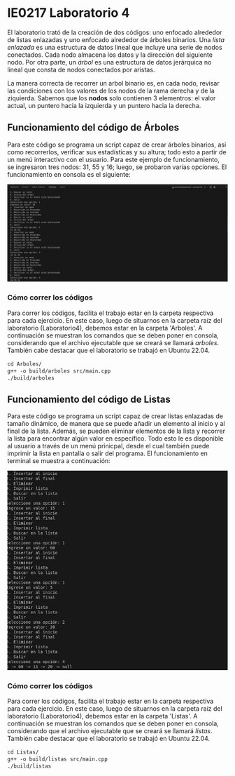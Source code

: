 # IE0217 Laboratorio 4

El laboratorio trató de la creación de dos códigos: uno enfocado alrededor de listas enlazadas y uno enfocado alrededor de árboles binarios. Una _lista enlazada_ es una estructura de datos lineal que incluye una serie de nodos conectados. Cada nodo almacena los datos y la dirección del siguiente nodo. Por otra parte, un _árbol_ es una estructura de datos jerárquica no lineal que consta de nodos conectados por aristas.

La manera correcta de recorrer un arbol binario es, en cada nodo, revisar las condiciones con los valores de los nodos de la rama derecha y de la ziquierda. Sabemos que los **nodos** solo contienen 3 elementros: el valor actual, un puntero hacia la izquierda y un puntero hacia la derecha. 

## Funcionamiento del código de Árboles

Para este código se programa un script capaz de crear árboles binarios, así como recorrerlos, verificar sus estadísticas y su altura; todo esto a partir de un menú interactivo con el usuario. Para este ejemplo de funcionamiento, se ingresaron tres nodos: 31, 55 y 16; luego, se probaron varias opciones. El funcionamiento en consola es el siguiente:

![Menú de árboles](FuncionamientoArboles.png)

### Cómo correr los códigos

Para correr los códigos, facilita el trabajo estar en la carpeta respectiva para cada ejercicio. En este caso, luego de situarnos en la carpeta raíz del laboratorio (Laboratorio4), debemos estar en la carpeta 'Arboles'. A continuación se muestran los comandos que se deben poner en consola, considerando que el archivo ejecutable que se creará se llamará _arboles_. También cabe destacar que el laboratorio se trabajó en Ubuntu 22.04.

```
cd Arboles/
g++ -o build/arboles src/main.cpp
./build/arboles
```


## Funcionamiento del código de Listas

Para este código se programa un script capaz de crear listas enlazadas de tamaño dinámico, de manera que se puede añadir un elemento al inicio y al final de la lista. Además, se pueden eliminar elementos de la lista y recorrer la lista para encontrar algún valor en específico. Todo esto le es disponible al usuario a través de un menú prinicpal, desde el cual también puede imprimir la lista en pantalla o salir del programa. El funcionamiento en terminal se muestra a continuación:

![Menú de listas](FuncionamientoListas.png)

### Cómo correr los códigos

Para correr los códigos, facilita el trabajo estar en la carpeta respectiva para cada ejercicio. En este caso, luego de situarnos en la carpeta raíz del laboratorio (Laboratorio4), debemos estar en la carpeta 'Listas'. A continuación se muestran los comandos que se deben poner en consola, considerando que el archivo ejecutable que se creará se llamará _listas_. También cabe destacar que el laboratorio se trabajó en Ubuntu 22.04.

```
cd Listas/
g++ -o build/listas src/main.cpp
./build/listas
```